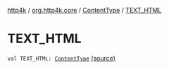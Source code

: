 [http4k](../../index.md) / [org.http4k.core](../index.md) / [ContentType](index.md) / [TEXT_HTML](./-t-e-x-t_-h-t-m-l.md)

# TEXT_HTML

`val TEXT_HTML: `[`ContentType`](index.md) [(source)](https://github.com/http4k/http4k/blob/master/http4k-core/src/main/kotlin/org/http4k/core/ContentType.kt#L20)